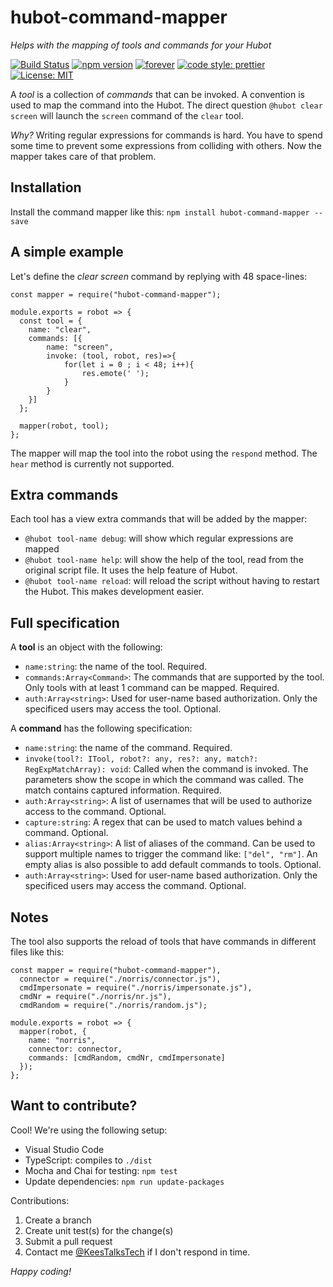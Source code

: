 # hubot-command-mapper
_Helps with the mapping of tools and commands for your Hubot_

[![Build Status](https://travis-ci.org/KeesCBakker/hubot-command-mapper.svg?branch=master)](https://travis-ci.org/KeesCBakker/hubot-command-mapper)
[![npm version](https://badge.fury.io/js/hubot-command-mapper.svg)](https://badge.fury.io/js/hubot-command-mapper)
[![forever](https://david-dm.org/KeesCBakker/hubot-command-mapper.svg)](https://david-dm.org/KeesCBakker/hubot-command-mapper) [![code style: prettier](https://img.shields.io/badge/code_style-prettier-ff69b4.svg)](https://github.com/prettier/prettier)
[![License: MIT](https://img.shields.io/badge/License-MIT-yellow.svg)](https://opensource.org/licenses/MIT)


A _tool_ is a collection of _commands_ that can be invoked. A convention is used to map the command into the Hubot. The direct question `@hubot clear screen` will launch the `screen` command of the `clear` tool.

_Why?_ Writing regular expressions for commands is hard. You have to spend some time to prevent some expressions from colliding with others. Now the mapper takes care of that problem.

## Installation
Install the command mapper like this: `npm install hubot-command-mapper --save`

## A simple example
Let's define the _clear screen_ command by replying with 48 space-lines:
```
const mapper = require("hubot-command-mapper");

module.exports = robot => {
  const tool = {
    name: "clear",
    commands: [{
        name: "screen",
        invoke: (tool, robot, res)=>{
            for(let i = 0 ; i < 48; i++){
                res.emote(' ');
            }
        }
    }]
  };

  mapper(robot, tool);
};
```
The mapper will map the tool into the robot using the `respond` method. The `hear` method is currently not supported.

## Extra commands
Each tool has a view extra commands that will be added by the mapper:
- `@hubot tool-name debug`: will show which regular expressions are mapped
- `@hubot tool-name help`: will show the help of the tool, read from the original script file. It uses the help feature of Hubot.
- `@hubot tool-name reload`: will reload the script without having to restart the Hubot. This makes development easier.

## Full specification
A **tool** is an object with the following:
- `name:string`: the name of the tool. Required.
- `commands:Array<Command>`: The commands that are supported by the tool. Only tools with at least 1 command can be mapped. Required.
- `auth:Array<string>`: Used for user-name based authorization. Only the specificed users may access the tool. Optional.

A **command** has the following specification:
- `name:string`: the name of the command. Required.
- `invoke(tool?: ITool, robot?: any, res?: any, match?: RegExpMatchArray): void`: Called when the command is invoked. The parameters show the scope in which the command was called. The match contains captured information. Required.
- `auth:Array<string>`: A list of usernames that will be used to authorize access to the command. Optional.
- `capture:string`: A regex that can be used to match values behind a command. Optional.
- `alias:Array<string>`: A list of aliases of the command. Can be used to support multiple names to trigger the command like: `["del", "rm"]`. An empty alias is also possible to add default commands to tools. Optional.
- `auth:Array<string>`: Used for user-name based authorization. Only the specificed users may access the command. Optional.

## Notes
The tool also supports the reload of tools that have commands in different files like this:
```
const mapper = require("hubot-command-mapper"),
  connector = require("./norris/connector.js"),
  cmdImpersonate = require("./norris/impersonate.js"),
  cmdNr = require("./norris/nr.js"),
  cmdRandom = require("./norris/random.js");

module.exports = robot => {
  mapper(robot, {
    name: "norris",
    connector: connector,
    commands: [cmdRandom, cmdNr, cmdImpersonate]
  });
};
```

## Want to contribute?
Cool! We're using the following setup:
- Visual Studio Code
- TypeScript: compiles to `./dist`
- Mocha and Chai for testing: `npm test`
- Update dependencies: `npm run update-packages`

Contributions:
1. Create a branch
2. Create unit test(s) for the change(s)
3. Submit a pull request
4. Contact me <a href="https://twitter.com/KeesTalksTech">@KeesTalksTech</a> if I don't respond in time.

_Happy coding!_
